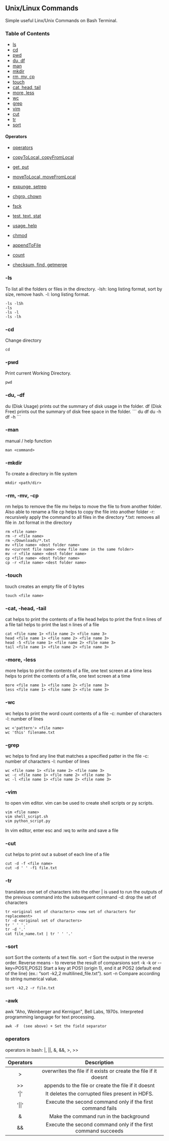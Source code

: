 ## Unix/Linux Commands
Simple useful Linx/Unix Commands on Bash Terminal.

### Table of Contents
- [ls](#ls)
- [cd](#cd)
- [pwd](#pwd)
- [du, df](#du)
- [man](#man)
- [mkdir](#mkdir)
- [rm, mv, cp](#rm)
- [touch](#touch)
- [cat, head, tail](#cat)
- [more, less](#more)
- [wc](#wc)
- [grep](#grep)
- [vim](#vim)
- [cut](#cut)
- [tr](#tr)
- [sort](#sort)

#### Operators 
- [operators](#operators)

- [copyToLocal, copyFromLocal](#local)

- [get, put](#get)

- [moveToLocal, moveFromLocal](#movelocal)
- [expunge, setrep](#setrep)
- [chgrp, chown](#ch)

- [fsck](#fsck)

- [test, text, stat](#stat)
- [usage, help](#help)
- [chmod](#chmod)
- [appendToFile](#append)
- [count](#count)
- [checksum, find, getmerge](#getmerge)



### -ls
<a name="ls">
To list all the folders or files in the directory. -lsh: long listing format, sort by size, remove hash. -l: long listing format.
  
```
-ls -lSh
-ls
-ls -l
-ls -lh
```

### -cd
<a name="cd">
Change directory
  
```
cd 
```

### -pwd
<a name="pwd">
Print current Working Directory.
  
```
pwd 
```

### -du, -df
<a name="du">
du (Disk Usage) prints out the summary of disk usage in the folder.
df (Disk Free) prints out the summary of disk free space in the folder.
```
du
df
du -h
df -h
```

### -man
<a name="man">
manual / help function
  
```
man <command>
```
  
### -mkdir
<a name="mkdir">
To create a directory in file system 
  
```
mkdir <path/dir> 
```


### -rm, -mv, -cp
<a name="rm">
rm helps to remove the file 
mv helps to move the file to from another folder. Also able to rename a file
cp helps to copy the file into another folder
-r: recursively apply the command to all files in the directory
*.txt: removes all file in .txt format in the directory
  
```
rm <file name>
rm -r <file name>
rm ~/Downloads/*.txt
mv <file name> <dest folder name>
mv <current file name> <new file name in the same folder>
mv -r <file name> <dest folder name>
cp <file name> <dest folder name>
cp -r <file name> <dest folder name>

```

### -touch
<a name="touch">

touch creates an empty file of 0 bytes

```
touch <file name>
```

### -cat, -head, -tail
<a name="cat">
cat helps to print the contents of a file
head helps to print the first n lines of a file
tail helps to print the last n lines of a file

```
cat <file name 1> <file name 2> <file name 3>
head <file name 1> <file name 2> <file name 3>
head -5 <file name 1> <file name 2> <file name 3>
tail <file name 1> <file name 2> <file name 3>
```


### -more, -less
<a name="more">
more helps to print the contents of a file, one text screen at a time
less helps to print the contents of a file, one text screen at a time

```
more <file name 1> <file name 2> <file name 3>
less <file name 1> <file name 2> <file name 3>
```

### -wc
<a name="wc">
wc helps to print the word count contents of a file
-c: number of characters
-l: number of lines
  
```
wc <'pattern'> <file name> 
wc 'this' filename.txt
```


### -grep
<a name="grep">
wc helps to find any line that matches a specified patter in the file
-c: number of characters
-l: number of lines
  
```
wc <file name 1> <file name 2> <file name 3>
wc -c <file name 1> <file name 2> <file name 3>
wc -l <file name 1> <file name 2> <file name 3>
```


### -vim
<a name="vim">
to open vim editor. vim can be used to create shell scripts or py scripts.
    
```
vim <file name>
vim shell_script.sh
vim python_script.py
```
In vim editor, enter esc and :wq to write and save a file


### -cut
<a name="cut">
cut helps to print out a subset of each line of a file 
  
```
cut -d -f <file name>
cut -d ' ' -f1 file.txt
```


### -tr
<a name="tr">
translates one set of characters into the other 
| is used to run the outputs of the previous command into the subsequent command 
-d: drop the set of characters
  
```
tr <original set of characters> <new set of characters for replacement>
tr -d <original set of characters>
tr ' ' '.'
tr -d '.'
cat file_name.txt | tr ' ' '.'
```

### -sort
<a name="sort">
sort	Sort the contents of a text file.
sort -r	Sort the output in the reverse order. Reverse means - to reverse the result of comparsions
sort -k	-k or --key=POS1[,POS2] Start a key at POS1 (origin 1), end it at POS2 (default end of the line) (ex.: “sort -k2,2 multilined_file.txt”).
sort -n	Compare according to string numerical value.

```
sort -k2,2 -r file.txt
```



### -awk
<a name="awk">
awk	"Aho, Weinberger and Kernigan", Bell Labs, 1970s. Interpreted programming language for text processing.

```
awk -F	(see above) + Set the field separator
```


### operators
<a name="operators">
operators in bash: |, ||, &, &&, >, >>
  
| Operators | Description |
| :---: | :---: | 
| > |	overwrites the file if it exists or create the file if it doesnt |
| >>	| appends to the file or create the file if it doesnt |
| '\|' |	It deletes the corrupted files present in HDFS. |
| '\|\|' |	Execute the second command only if the first command fails |
| & |	Make the command run in the background |
| && |	Execute the second command only if the first command succeeds |

